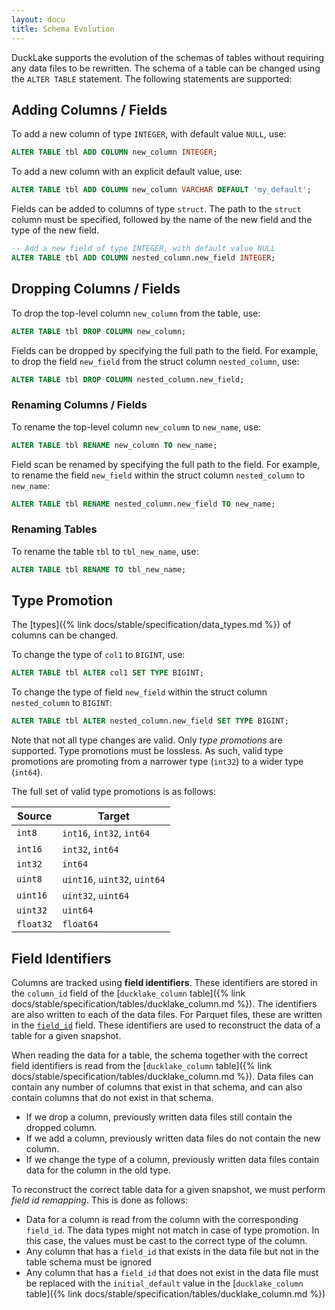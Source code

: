 ```yaml
---
layout: docu
title: Schema Evolution
---
```


DuckLake supports the evolution of the schemas of tables without requiring any data files to be rewritten. The schema of a table can be changed using the `ALTER TABLE` statement. The following statements are supported:

## Adding Columns / Fields

To add a new column of type `INTEGER`, with default value `NULL`, use:

```sql
ALTER TABLE tbl ADD COLUMN new_column INTEGER;
```

To add a new column with an explicit default value, use:

```sql
ALTER TABLE tbl ADD COLUMN new_column VARCHAR DEFAULT 'my_default';
```

Fields can be added to columns of type `struct`. The path to the `struct` column must be specified, followed by the name of the new field and the type of the new field.

```sql
-- Add a new field of type INTEGER, with default value NULL
ALTER TABLE tbl ADD COLUMN nested_column.new_field INTEGER;
```

## Dropping Columns / Fields

To drop the top-level column `new_column` from the table, use:

```sql
ALTER TABLE tbl DROP COLUMN new_column;
```

Fields can be dropped by specifying the full path to the field.
For example, to drop the field `new_field` from the struct column `nested_column`, use:

```sql
ALTER TABLE tbl DROP COLUMN nested_column.new_field;
```

### Renaming Columns / Fields

To rename the top-level column `new_column` to `new_name`, use:

```sql
ALTER TABLE tbl RENAME new_column TO new_name;
```

Field scan be renamed by specifying the full path to the field.
For example, to rename the field `new_field` within the struct column `nested_column` to `new_name`:

```sql
ALTER TABLE tbl RENAME nested_column.new_field TO new_name;
```

### Renaming Tables

To rename the table `tbl` to `tbl_new_name`, use:

```sql
ALTER TABLE tbl RENAME TO tbl_new_name;
```

## Type Promotion

The [types]({% link docs/stable/specification/data_types.md %}) of columns can be changed.

To change the type of `col1` to `BIGINT`, use:

```sql
ALTER TABLE tbl ALTER col1 SET TYPE BIGINT;
```

To change the type of field `new_field` within the struct column `nested_column` to `BIGINT`:

```sql
ALTER TABLE tbl ALTER nested_column.new_field SET TYPE BIGINT;
```

Note that not all type changes are valid. Only _type promotions_ are supported.
Type promotions must be lossless. As such, valid type promotions are promoting from a narrower type (`int32`) to a wider type (`int64`).

The full set of valid type promotions is as follows:

| Source    | Target                       |
| --------- | ---------------------------- |
| `int8`    | `int16`, `int32`, `int64`    |
| `int16`   | `int32`, `int64`             |
| `int32`   | `int64`                      |
| `uint8`   | `uint16`, `uint32`, `uint64` |
| `uint16`  | `uint32`, `uint64`           |
| `uint32`  | `uint64`                     |
| `float32` | `float64`                    |

## Field Identifiers

Columns are tracked using **field identifiers**. These identifiers are stored in the `column_id` field of the [`ducklake_column` table]({% link docs/stable/specification/tables/ducklake_column.md %}).
The identifiers are also written to each of the data files.
For Parquet files, these are written in the [`field_id`](https://github.com/apache/parquet-format/blob/f1fd3b9171aec7a7f0106e0203caef88d17dda82/src/main/thrift/parquet.thrift#L550) field.
These identifiers are used to reconstruct the data of a table for a given snapshot.

When reading the data for a table, the schema together with the correct field identifiers is read from the [`ducklake_column` table]({% link docs/stable/specification/tables/ducklake_column.md %}).
Data files can contain any number of columns that exist in that schema, and can also contain columns that do not exist in that schema.

- If we drop a column, previously written data files still contain the dropped column.
- If we add a column, previously written data files do not contain the new column.
- If we change the type of a column, previously written data files contain data for the column in the old type.

To reconstruct the correct table data for a given snapshot, we must perform _field id remapping_. This is done as follows:

- Data for a column is read from the column with the corresponding `field_id`. The data types might not match in case of type promotion. In this case, the values must be cast to the correct type of the column.
- Any column that has a `field_id` that exists in the data file but not in the table schema must be ignored
- Any column that has a `field_id` that does not exist in the data file must be replaced with the `initial_default` value in the [`ducklake_column` table]({% link docs/stable/specification/tables/ducklake_column.md %})
